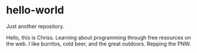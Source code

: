 # hello-world
Just another repository.

Hello, this is Chriss. Learning about programming through free resources on the web. I like burritos, cold beer, and the great outdoors. Repping the PNW.
